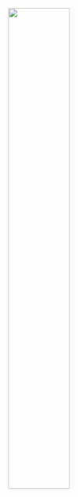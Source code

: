 <div align="center">
    <img src="https://media.giphy.com/media/l396LSsmg7xBwgkFy/source.gif" width="50%">
</div>
